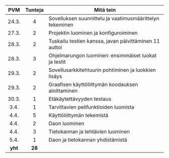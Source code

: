 PVM | Tunteja | Mitä tein
:----:|:----:|--------------------
24.3.| 4 | Sovelluksen suunnittelu ja vaatimusmäärittelyn tekeminen
27.3.| 2 | Projektin luominen ja konfiguroiminen
28.3.|2|Tuskailu testien kanssa, javan päivittäminen 11 auttoi
28.3.|3|Ohjelmarungon luominen: ensimmäiset luokat ja testit
29.3.|2|Sovellusarkkitehtuurin pohtiminen ja luokkien lisäys
29.3.|2| Graafisen käyttöliittymän koodauksen aloittaminen
30.3.|1| Etäkäytettävyyden testaus
3.4.|1| Tarvittavien pelifunktioiden luomista
4.4. |5| Käyttöliittymän tekemistä
4.4. |2| Daon luominen
4.4. |3| Tietokannan ja tehtävien luominen
5.4. |1| Daon ja tietokannan yhdistämistä
**yht** | **28** |
